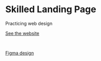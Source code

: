 # Skilled Landing Page

Practicing web design

[See the website](https://cthulhuscode.github.io/skilled-landing-page)

<br>

[Figma design](https://www.figma.com/file/aHyxLJeEoxzitlDONDAKGJ/skilled-elearning-landing-page)
